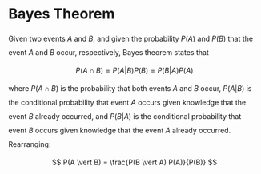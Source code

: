 <style> 
  p {line-height: 2;}
  ul {line-height: 2;}
</style>

# Bayes Theorem

Given two events $A$ and $B$, and given the probability $P(A)$ and $P(B)$ that the event $A$ and $B$ occur,
respectively, Bayes theorem states that
$$
P(A \cap B) = P(A \vert B)P(B) = P(B \vert A)P(A)
$$
where $P(A \cap B)$ is the probability that both events $A$ and $B$ occur, $P(A \vert B)$ is the conditional probability
that event $A$ occurs given knowledge that the event $B$ already occurred, and $P(B \vert A)$ is the conditional
probability that event $B$ occurs given knowledge that the event $A$ already occurred. Rearranging:
$$
P(A \vert B) = \frac{P(B \vert A) P(A)}{P(B)}
$$